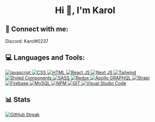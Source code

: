 <h1 align="center">Hi 👋, I'm Karol</h1>

## 🔗 Connect with me:
Discord: Karol#0237

## 💻 Languages and Tools:
<p align="left"> 

<a href="" target="_blank" rel="noreferrer">
<img src="https://img.shields.io/badge/JavaScript-323330?style=for-the-badge&logo=javascript&logoColor=F7DF1E" alt="javascript"/>
</a>
<a href="" target="_blank" rel="noreferrer">
<img src="https://img.shields.io/badge/CSS3-1572B6?style=for-the-badge&logo=css3&logoColor=white" alt="CSS"/>
</a>
<a href="" target="_blank" rel="noreferrer">
<img src="https://img.shields.io/badge/HTML5-E34F26?style=for-the-badge&logo=html5&logoColor=white" alt="HTML"/>
</a>

<a href="" target="_blank" rel="noreferrer">
<img src="https://img.shields.io/badge/React-20232A?style=for-the-badge&logo=react&logoColor=61DAFB" alt="React JS"/>
</a>
<a href="" target="_blank" rel="noreferrer">
<img src="https://img.shields.io/badge/next.js-000000?style=for-the-badge&logo=nextdotjs&logoColor=white" alt="Next JS"/>

<a href="" target="_blank" rel="noreferrer">
<img src="https://img.shields.io/badge/Tailwind_CSS-38B2AC?style=for-the-badge&logo=tailwind-css&logoColor=white" alt="Tailwind"/>
</a>
<a href="" target="_blank" rel="noreferrer">
<img src="https://img.shields.io/badge/styled--components-DB7093?style=for-the-badge&logo=styled-components&logoColor=white" alt="Styled Components"/>
</a>
<a href="" target="_blank" rel="noreferrer">
<img src="https://img.shields.io/badge/Sass-CC6699?style=for-the-badge&logo=sass&logoColor=white" alt="SASS"/>
</a>

</a>
<a href="" target="_blank" rel="noreferrer">
<img src="https://img.shields.io/badge/Redux-593D88?style=for-the-badge&logo=redux&logoColor=white" alt="Redux"/>
</a>
<a href="" target="_blank" rel="noreferrer">
<img src="https://img.shields.io/badge/Apollo%20GraphQL-311C87?&style=for-the-badge&logo=Apollo%20GraphQL&logoColor=white" alt="Apollo GRAPHQL"/>
<a href="" target="_blank" rel="noreferrer">
<img src="https://img.shields.io/badge/strapi-2e7eea?style=for-the-badge&logo=strapi&logoColor=white" alt="Strapi"/>
</a>
</a>
<a href="" target="_blank" rel="noreferrer">
<img src="https://img.shields.io/badge/firebase-ffca28?style=for-the-badge&logo=firebase&logoColor=black" alt="Firebase"/>
</a>
<a href="" target="_blank" rel="noreferrer">
<img src="https://img.shields.io/badge/MySQL-005C84?style=for-the-badge&logo=mysql&logoColor=white" alt="MySQL"/>
</a>

<a href="" target="_blank" rel="noreferrer">
<img src="https://img.shields.io/badge/npm-CB3837?style=for-the-badge&logo=npm&logoColor=white" alt="NPM"/>
</a>
<a href="" target="_blank" rel="noreferrer">
<img src="https://img.shields.io/badge/GIT-E44C30?style=for-the-badge&logo=git&logoColor=white" alt="GIT"/>
</a>
<a href="" target="_blank" rel="noreferrer">
<img src="https://img.shields.io/badge/Visual_Studio_Code-0078D4?style=for-the-badge&logo=visual%20studio%20code&logoColor=white" alt="Visual Studio Code"/>
</a>
</p>

## 📊 Stats
[![GitHub Streak](http://github-readme-streak-stats.herokuapp.com?user=xKarol&theme=dark&hide_border=true&date_format=M%20j%5B%2C%20Y%5D)](#)
